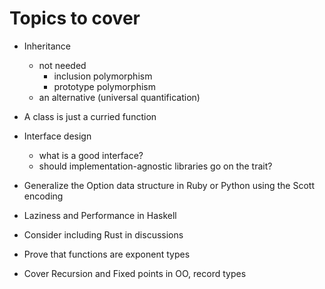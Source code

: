 Topics to cover
===============

- Inheritance
    - not needed
        - inclusion polymorphism
        - prototype polymorphism
    - an alternative (universal quantification)

- A class is just a curried function

- Interface design
    - what is a good interface?
    - should implementation-agnostic libraries go on the trait?

- Generalize the Option data structure in Ruby or Python using the Scott encoding

- Laziness and Performance in Haskell

- Consider including Rust in discussions

- Prove that functions are exponent types

- Cover Recursion and Fixed points in OO, record types
    
